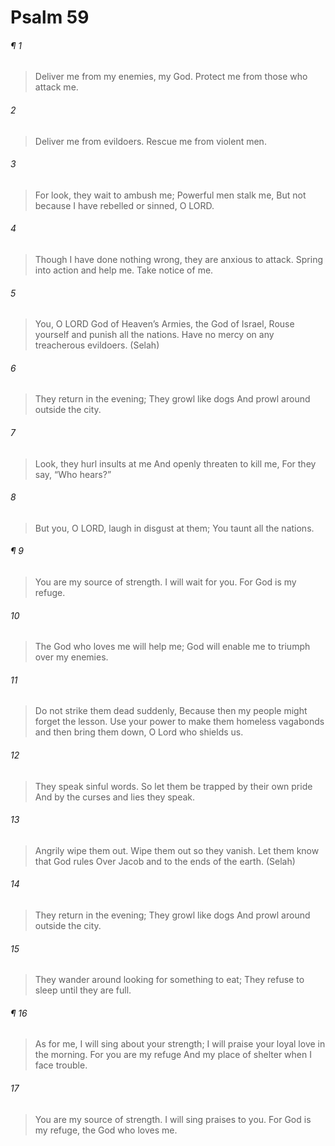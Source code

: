 # Psalm 59
###### ¶ 1
> Deliver me from my enemies, my God.
> Protect me from those who attack me.
###### 2
> Deliver me from evildoers.
> Rescue me from violent men.
###### 3
> For look, they wait to ambush me;
> Powerful men stalk me,
> But not because I have rebelled or sinned, O LORD.
###### 4
> Though I have done nothing wrong, they are anxious to attack.
> Spring into action and help me. Take notice of me.
###### 5
> You, O LORD God of Heaven’s Armies, the God of Israel,
> Rouse yourself and punish all the nations.
> Have no mercy on any treacherous evildoers. (Selah)
###### 6
> They return in the evening;
> They growl like dogs
> And prowl around outside the city.
###### 7
> Look, they hurl insults at me
> And openly threaten to kill me,
> For they say,
> “Who hears?”
###### 8
> But you, O LORD, laugh in disgust at them;
> You taunt all the nations.
###### ¶ 9
> You are my source of strength. I will wait for you.
> For God is my refuge.
###### 10
> The God who loves me will help me;
> God will enable me to triumph over my enemies.
###### 11
> Do not strike them dead suddenly,
> Because then my people might forget the lesson.
> Use your power to make them homeless vagabonds and then bring them down,
> O Lord who shields us.
###### 12
> They speak sinful words.
> So let them be trapped by their own pride
> And by the curses and lies they speak.
###### 13
> Angrily wipe them out. Wipe them out so they vanish.
> Let them know that God rules
> Over Jacob and to the ends of the earth. (Selah)
###### 14
> They return in the evening;
> They growl like dogs
> And prowl around outside the city.
###### 15
> They wander around looking for something to eat;
> They refuse to sleep until they are full.
###### ¶ 16
> As for me, I will sing about your strength;
> I will praise your loyal love in the morning.
> For you are my refuge
> And my place of shelter when I face trouble.
###### 17
> You are my source of strength. I will sing praises to you.
> For God is my refuge, the God who loves me.
